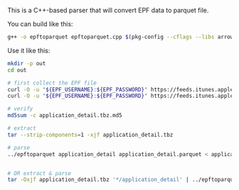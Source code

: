 This is a C++-based parser that will convert EPF data to parquet file.

You can build like this:

```bash
g++ -o epftoparquet epftoparquet.cpp $(pkg-config --cflags --libs arrow parquet) -std=c++17
```

Use it like this:

```bash
mkdir -p out
cd out

# first collect the EPF file
curl -O -u "${EPF_USERNAME}:${EPF_PASSWORD}" https://feeds.itunes.apple.com/feeds/epf/v5/current/itunes20250427/application_detail.tbz
curl -O -u "${EPF_USERNAME}:${EPF_PASSWORD}" https://feeds.itunes.apple.com/feeds/epf/v5/current/itunes20250427/application_detail.tbz.md5

# verify
md5sum -c application_detail.tbz.md5

# extract
tar --strip-components=1 -xjf application_detail.tbz

# parse
../epftoparquet application_detail application_detail.parquet < application_detail


# OR extract & parse
tar -Oxjf application_detail.tbz '*/application_detail' | ../epftoparquet application_detail application_detail.parquet
```
